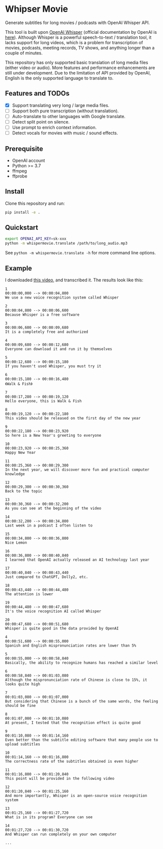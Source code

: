 # Whipser Movie

Generate subtitles for long movies / podcasts with OpenAI Whisper API.

This tool is built upon [OpenAI Whisper](https://platform.openai.com/docs/guides/speech-to-text) (official documentation by OpenAI is [here](https://platform.openai.com/docs/guides/speech-to-text)). Although Whisper is a powerful speech-to-text / translation tool, it lacks support for long videos, which is a problem for transcription of movies, podcasts, meeting records, TV shows, and anything longer than a couple of minutes.

This repository has only supported basic translation of long media files (either video or audio). More features and performance enhancements are still under development. Due to the limitation of API provided by OpenAI, English is the only supported language to translate to.

## Features and TODOs

- [x] Support translating very long / large media files.
- [ ] Support both pure transcription (without translation).
- [ ] Auto-translate to other languages with Google translate.
- [ ] Detect split point on silence.
- [ ] Use prompt to enrich context information.
- [ ] Detect vocals for movies with music / sound effects.

## Prerequisite

* OpenAI account
* Python >= 3.7
* ffmpeg
* ffprobe

## Install

Clone this repository and run:

```bash
pip install -e .
```

## Quickstart

```bash
export OPENAI_API_KEY=sk-xxx
python -m whispermovie.translate /path/to/long_audio.mp3
```

See `python -m whispermovie.translate -h` for more command line options.

## Example

I downloaded [this video](https://www.youtube.com/watch?v=kFtrvdriLU8), and transcribed it. The results look like this:

```
1
00:00:00,000 --> 00:00:04,800
We use a new voice recognition system called Whisper

2
00:00:04,800 --> 00:00:06,600
Because Whisper is a free software

3
00:00:06,600 --> 00:00:09,680
It is a completely free and authorized

4
00:00:09,680 --> 00:00:12,680
Everyone can download it and run it by themselves

5
00:00:12,680 --> 00:00:15,180
If you haven't used Whisper, you must try it

6
00:00:15,180 --> 00:00:16,480
《Walk & Fish》

7
00:00:17,280 --> 00:00:19,120
Hello everyone, this is Walk & Fish

8
00:00:19,120 --> 00:00:22,180
This video should be released on the first day of the new year

9
00:00:22,180 --> 00:00:23,920
So here is a New Year's greeting to everyone

10
00:00:23,920 --> 00:00:25,360
Happy New Year

11
00:00:25,360 --> 00:00:29,300
In the next year, we will discover more fun and practical computer knowledge

12
00:00:29,300 --> 00:00:30,360
Back to the topic

13
00:00:30,360 --> 00:00:32,200
As you can see at the beginning of the video

14
00:00:32,200 --> 00:00:34,800
Last week in a podcast I often listen to

15
00:00:34,800 --> 00:00:36,800
Nice Lemon

16
00:00:36,800 --> 00:00:40,840
I learned that OpenAI actually released an AI technology last year

17
00:00:40,840 --> 00:00:43,440
Just compared to ChatGPT, Dolly2, etc.

18
00:00:43,440 --> 00:00:44,480
The attention is lower

19
00:00:44,480 --> 00:00:47,680
It's the voice recognition AI called Whisper

20
00:00:47,680 --> 00:00:51,680
Whisper is quite good in the data provided by OpenAI

4
00:00:51,600 --> 00:00:55,000
Spanish and English mispronunciation rates are lower than 5%

5
00:00:55,000 --> 00:00:58,840
Basically, the ability to recognize humans has reached a similar level

6
00:00:58,840 --> 00:01:03,080
Although the mispronunciation rate of Chinese is close to 15%, it looks quite high

7
00:01:03,080 --> 00:01:07,000
But considering that Chinese is a bunch of the same words, the feeling should be fine

8
00:01:07,000 --> 00:01:10,080
At present, I tested that the recognition effect is quite good

9
00:01:10,080 --> 00:01:14,160
Even better than the subtitle editing software that many people use to upload subtitles

10
00:01:14,160 --> 00:01:16,800
The correctness rate of the subtitles obtained is even higher

11
00:01:16,800 --> 00:01:20,840
This point will be provided in the following video

12
00:01:20,840 --> 00:01:25,160
And more importantly, Whisper is an open-source voice recognition system

13
00:01:25,160 --> 00:01:27,720
What is in its program? Everyone can see

14
00:01:27,720 --> 00:01:30,720
And Whisper can run completely on your own computer

...
```
